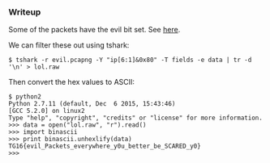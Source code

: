 ### Writeup
Some of the packets have the evil bit set. See [here](https://tools.ietf.org/html/rfc3514).

We can filter these out using tshark:

```
$ tshark -r evil.pcapng -Y "ip[6:1]&0x80" -T fields -e data | tr -d '\n' > lol.raw
```

Then convert the hex values to ASCII:
```
$ python2
Python 2.7.11 (default, Dec  6 2015, 15:43:46) 
[GCC 5.2.0] on linux2
Type "help", "copyright", "credits" or "license" for more information.
>>> data = open("lol.raw", "r").read()
>>> import binascii
>>> print binascii.unhexlify(data)
TG16{evil_Packets_everywhere_y0u_better_be_SCARED_y0}
>>>
```
